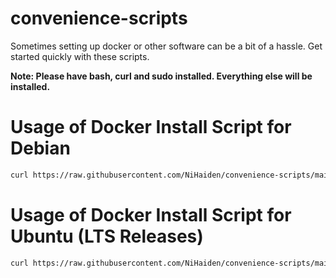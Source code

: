 # convenience-scripts
Sometimes setting up docker or other software can be a bit of a hassle. Get started quickly with these scripts. 

**Note: Please have bash, curl and sudo installed. Everything else will be installed.**

# Usage of Docker Install Script for Debian
```Bash
curl https://raw.githubusercontent.com/NiHaiden/convenience-scripts/main/docker/docker-install-debian.sh | sudo bash
```

# Usage of Docker Install Script for Ubuntu (LTS Releases)
```Bash
curl https://raw.githubusercontent.com/NiHaiden/convenience-scripts/main/docker/docker-install-ubuntu.sh | sudo bash
```
